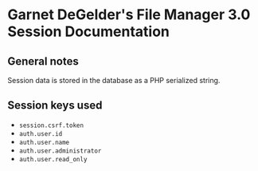 Garnet DeGelder's File Manager 3.0 Session Documentation
========================================================

General notes
-------------

Session data is stored in the database as a PHP serialized string.

Session keys used
-----------------

 - `session.csrf.token`
 - `auth.user.id`
 - `auth.user.name`
 - `auth.user.administrator`
 - `auth.user.read_only`

